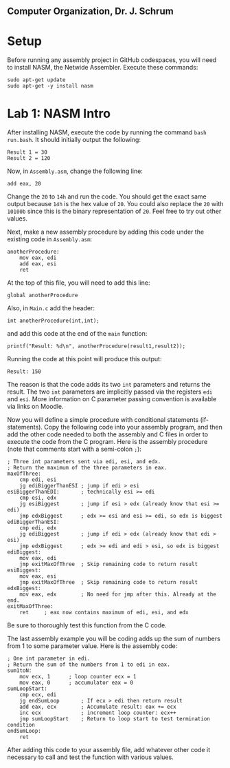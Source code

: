 ## Computer Organization, Dr. J. Schrum

# Setup

Before running any assembly project in GitHub codespaces, you will need to install NASM, the Netwide Assembler. Execute these commands:
```
sudo apt-get update
sudo apt-get -y install nasm
```

# Lab 1: NASM Intro

After installing NASM, execute the code by running the command `bash run.bash`. It should initially output the following:
```
Result 1 = 30
Result 2 = 120
```
Now, in `Assembly.asm`, change the following line:
```
add eax, 20
```
Change the `20` to `14h` and run the code. You should get the exact same output because `14h` is the hex value of `20`. You could also replace the `20` with `10100b` since this is the binary representation of `20`. Feel free to try out other values.

Next, make a new assembly procedure by adding this code under the existing code in `Assembly.asm`:
```
anotherProcedure:
	mov eax, edi
	add eax, esi
	ret
```
At the top of this file, you will need to add this line:
```
global anotherProcedure
```
Also, in `Main.c` add the header:
```
int anotherProcedure(int,int);
```
and add this code at the end of the `main` function:
```
printf("Result: %d\n", anotherProcedure(result1,result2));
```
Running the code at this point will produce this output:
```
Result: 150
```
The reason is that the code adds its two `int` parameters and returns the result. The two `int` parameters are implicitly passed via the registers `edi` and `esi`. More information on C parameter passing convention is available via links on Moodle.

Now you will define a simple procedure with conditional statements (if-statements). Copy the following code into your assembly program, and then add the other code needed to both the assembly and C files in order to execute the code from the C program. Here is the assembly procedure (note that comments start with a semi-colon `;`):
```
; Three int parameters sent via edi, esi, and edx. 
; Return the maximum of the three parameters in eax.
maxOfThree:
    cmp edi, esi
    jg ediBiggerThanESI ; jump if edi > esi
esiBiggerThanEDI:       ; technically esi >= edi
    cmp esi, edx
    jg esiBiggest       ; jump if esi > edx (already know that esi >= edi)
    jmp edxBiggest      ; edx >= esi and esi >= edi, so edx is biggest
ediBiggerThanESI:
    cmp edi, edx
    jg ediBiggest       ; jump if edi > edx (already know that edi > esi)
    jmp edxBiggest      ; edx >= edi and edi > esi, so edx is biggest
ediBiggest:
    mov eax, edi
    jmp exitMaxOfThree  ; Skip remaining code to return result
esiBiggest:
    mov eax, esi
    jmp exitMaxOfThree  ; Skip remaining code to return result
edxBiggest:
    mov eax, edx        ; No need for jmp after this. Already at the end.
exitMaxOfThree:
    ret     ; eax now contains maximum of edi, esi, and edx
```
Be sure to thoroughly test this function from the C code.

The last assembly example you will be coding adds up the sum of numbers from 1 to some parameter value. Here is the assembly code:
```
; One int parameter in edi.
; Return the sum of the numbers from 1 to edi in eax.
sum1toN:
    mov ecx, 1      ; loop counter ecx = 1
    mov eax, 0      ; accumulator eax = 0
sumLoopStart:
    cmp ecx, edi    
    jg endSumLoop       ; If ecx > edi then return result
    add eax, ecx        ; Accumulate result: eax += ecx
    inc ecx             ; increment loop counter: ecx++
    jmp sumLoopStart    ; Return to loop start to test termination condition
endSumLoop:
    ret
```
After adding this code to your assembly file, add whatever other code it necessary to call and test the function with various values.
